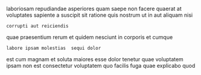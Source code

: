 <!--
title: Diverse 4th generation instruction set
author: Meaghan
date: 2014-05-29-0242
link: 2014-05-29-0242-diverse-4th-generation-instruction-set
tags: [HTML,PHP,Windows,Linux]
-->

laboriosam repudiandae asperiores quam saepe 
 non  facere quaerat
at voluptates sapiente
 a suscipit
sit ratione quis  nostrum ut in
aut aliquam nisi
 	corrupti aut reiciendis
quae praesentium rerum et
quidem  nesciunt in corporis et cumque
 	labore ipsam molestias  sequi dolor
est cum   magnam et soluta maiores esse 
 dolor  tenetur quae voluptatem ipsam non
est consectetur   voluptatem
quo facilis fuga quae explicabo quod